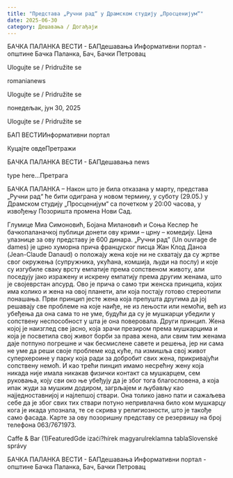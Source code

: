 ```yaml
---
title: "Представа „Ручни рад“ у Драмском студију „Просценијум“"
date: 2025-06-30
category: Дешавања / Догађаји
---
```


БАЧКА ПАЛАНКА ВЕСТИ - БАПдешавања Информативни портал - општине Бачка Паланка, Бач, Бачки Петровац

Ulogujte se / Pridružite se

romanianews

Ulogujte se / Pridružite se

понедељак, јун 30, 2025

Ulogujte se / Pridružite se

БАП ВЕСТИИнформативни портал

Куцајте овдеПретражи

БАЧКА ПАЛАНКА ВЕСТИ - БАПдешавања news

type here...Претрага

БАЧКА ПАЛАНКА – Након што је била отказана у марту, представа „Ручни рад“ ће бити одиграна у новом термину, у суботу (29.05.) у Драмском студију „Просценијум“ са почетком у 20:00 часова, у извођењу Позоришта промена Нови Сад.

Глумице Миа Симоновић, Бојана Милановић и Соња Кеслер ће бачкопаланачкој публици донети ову крими – црну – комедију. Цена улазнице за ову представу је 600 динара.
„Ручни рад” (Un ouvrage de dames) је црно хуморна прича француског писца Жан Клод Даноа (Jean-Claude Danaud) о положају жена које ни не схватају да су жртве свог окружења (супружника, укућана, комшија, људи на послу) и које су изгубиле сваку врсту емпатије према сопственом животу, али поседују јако изражену и искрену емпатију према другим женама, што је својеврстан апсурд.
Ово је прича о само три женска принципа, којих има колико и жена на овој планети, али која постају готово стереотипи понашања.
Први принцип јесте жена која препушта другима да јој решавају све проблеме на које наиђе, не из лењости или немоћи, већ из убеђења да она сама то не уме, будући да су је мушкарци убедили у сопствену неспособност у шта је она поверовала.
Други принцип. Жена којој је наизглед све јасно, која зрачи презиром према мушкарцима и која је посветила свој живот борби за права жена, али свим тим женама даје потпуно погрешне и чак бесмислене савете и решења, јер ни сама не уме да реши своје проблеме код куће, па измишља свој живот суперхероине у парку која ради за добробит свих жена, прикривајући сопствену немоћ.
И као трећи пинцип имамо несрећну жену која никада није имала никакав физички контакт са мушкарцем, сем руковања, коју сви око ње убеђују да је због тога благословена, а која ипак жуди за мушким додиром, загрљајем и љубављу као најједноставнијој и најлепшој ствари. Она толико јавно пати и сажаљева себе да је због свих тих ствари потуно непривлачна било ком мушкарцу кога је икада упознала, те се скрива у религиозности, што је такође само фасада.
Карте за ову позоришну представу се резервишу на број телефона 063/7671973.

Caffe & Bar (1)FeaturedGde izaći?hírek magyarulreklamna tablaSlovenské správy

БАЧКА ПАЛАНКА ВЕСТИ - БАПдешавања Информативни портал - општине Бачка Паланка, Бач, Бачки Петровац
